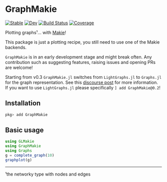 # GraphMakie

[![Stable](https://img.shields.io/badge/docs-stable-blue.svg)](http://graph.makie.org/stable)
[![Dev](https://img.shields.io/badge/docs-dev-blue.svg)](http://graph.makie.org/dev/)
[![Build Status](https://github.com/MakieOrg/GraphMakie.jl/workflows/CI/badge.svg)](https://github.com/MakieOrg/GraphMakie.jl/actions)
[![Coverage](https://codecov.io/gh/MakieOrg/GraphMakie.jl/branch/master/graph/badge.svg)](https://codecov.io/gh/MakieOrg/GraphMakie.jl)

Plotting graphs¹... with [Makie](https://github.com/MakieOrg/Makie.jl)!

This package is just a plotting recipe, you still need to use one of the Makie backends.

`GraphMakie` is in an early development stage and might break often. Any
contribution such as suggesting features, raising issues and opening PRs are
welcome!

Starting from v0.3 `GraphMakie.jl` switches from `LightGraphs.jl` to `Graphs.jl` for the graph representation. See this [discourse post](https://discourse.julialang.org/t/lightgraphs-jl-transition/69526/17) for more information. If you want to use `LightGraphs.jl` please specifically `] add GraphMakie@0.2`!

## Installation
``` julia
pkg> add GraphMakie
```

## Basic usage
```julia
using GLMakie
using GraphMakie
using Graphs
g = complete_graph(10)
graphplot(g)
```


----------------------------
¹the networky type with nodes and edges
